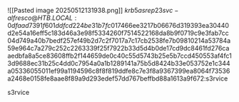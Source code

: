 ![[Pasted image 20250512131938.png]]
$krb5asrep$23$svc-alfresco@HTB.LOCAL:0dfaad7391f601ddfcd224be31b7fc01$7466ee3217b06676d319393ea30440d2e54a16eff5c183d46a3e98f5334260f7514522168da8b9f0719c9e3fab7cc04d749a40b7bedf257ef49b2d7c2f7017a7c17cb2538fe7b09810214a53784a59e964c7a279c252c2263339f25f7922b33d5d4b0de17cd9dc8461fd276caaedbfa8a5ce83608ffb2f144659de0c40c55d5743b25e5b7ccd450553af4fc13d9688ec31b25c4dd0c7954a0a1b1289141a75b5d8424b33e053752e1c344a05336055011ef99a1194596c8f8f819ddfe8c7e3f8a9367399ea8064f73536a2468e0158fe8aae8f89a9d293edef57dd767beffbd88a1613a9f672:s3rvice
                                                          
s3rvice